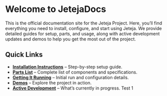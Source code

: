 # Welcome to JetejaDocs

This is the official documentation site for the Jeteja Project. Here, you’ll find everything you need to install, configure, and start using Jeteja. We provide detailed guides for setup, parts, and usage, along with active development updates and demos to help you get the most out of the project.

## Quick Links
- **[Installation Instructions](installation.md)** – Step-by-step setup guide.
- **[Parts List](parts_list.md)** – Complete list of components and specifications.
- **[Getting It Running](getting_it_running.md)** – Initial run and configuration details.
- **[Demos](demos.md)** – Explore the project in action.
- **[Active Development](active_development.md)** – What’s currently in progress. Test 1
